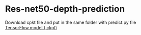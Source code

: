 # Res-net50-depth-prediction
Download cpkt file and put in the same folder with predict.py file
[TensorFlow model (.ckpt)](http://campar.in.tum.de/files/rupprecht/depthpred/NYU_FCRN-checkpoint.zip)

